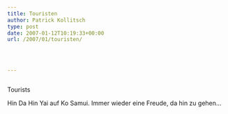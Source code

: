```yaml
---
title: Touristen
author: Patrick Kollitsch
type: post
date: 2007-01-12T10:19:33+00:00
url: /2007/01/touristen/




---
```

<div class="flickr">
  <a href="http://www.flickr.com/photos/schreibblogade/346108297/"><img src="//farm1.static.flickr.com/164/346108297_059f2cd6c1.jpg" class="flickr-photo" alt="" /></a></p> 
  
  <p>
    Tourists
  </p>
</div>

Hin Da Hin Yai auf Ko Samui. Immer wieder eine Freude, da hin zu gehen...